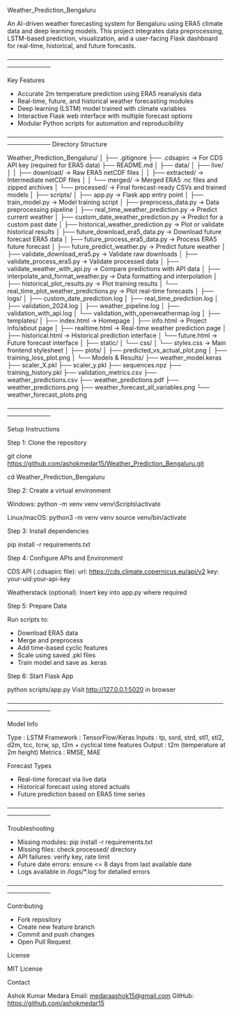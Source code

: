 Weather_Prediction_Bengaluru

An AI-driven weather forecasting system for Bengaluru using ERA5 climate data and deep learning models. This project integrates data preprocessing, LSTM-based prediction, visualization, and a user-facing Flask dashboard for real-time, historical, and future forecasts.

────────────────────────────────────────────────────────────

Key Features

- Accurate 2m temperature prediction using ERA5 reanalysis data
- Real-time, future, and historical weather forecasting modules
- Deep learning (LSTM) model trained with climate variables
- Interactive Flask web interface with multiple forecast options
- Modular Python scripts for automation and reproducibility

────────────────────────────────────────────────────────────
Directory Structure

Weather_Prediction_Bengaluru/
│
├── .gitignore
├── .cdsapirc                  → For CDS API key (required for ERA5 data)
├── README.md
│
├── data/
│   ├── live/
│   │   ├── download/          → Raw ERA5 netCDF files
│   │   ├── extracted/         → Intermediate netCDF files
│   │   └── merged/            → Merged ERA5 .nc files and zipped archives
│   └── processed/             → Final forecast-ready CSVs and trained models
│
├── scripts/
│   ├── app.py                            → Flask app entry point
│   ├── train_model.py                    → Model training script
│   ├── preprocess_data.py                → Data preprocessing pipeline
│   ├── real_time_weather_prediction.py   → Predict current weather
│   ├── custom_date_weather_prediction.py → Predict for a custom past date
│   ├── historical_weather_prediction.py  → Plot or validate historical results
│   ├── future_download_era5_data.py      → Download future forecast ERA5 data
│   ├── future_process_era5_data.py       → Process ERA5 future forecast
│   ├── future_predict_weather.py         → Predict future weather
│   ├── validate_download_era5.py         → Validate raw downloads
│   ├── validate_process_era5.py          → Validate processed data
│   ├── validate_weather_with_api.py      → Compare predictions with API data
│   ├── interpolate_and_format_weather.py → Data formatting and interpolation
│   ├── historical_plot_results.py        → Plot training results
│   └── real_time_plot_weather_predictions.py → Plot real-time forecasts
│
├── logs/
│   ├── custom_date_prediction.log
│   ├── real_time_prediction.log
│   ├── validation_2024.log
│   ├── weather_pipeline.log
│   ├── validation_with_api.log
│   └── validation_with_openweathermap.log
│
├── templates/
│   ├── index.html             → Homepage
│   ├── info.html              → Project info/about page
│   ├── realtime.html          → Real-time weather prediction page
│   ├── historical.html        → Historical prediction interface
│   └── future.html            → Future forecast interface
│
├── static/
│   └── css/
│       └── styles.css         → Main frontend stylesheet
│
├── plots/
│   ├── predicted_vs_actual_plot.png
│   ├── training_loss_plot.png
│
└── Models & Results/
    ├── weather_model.keras
    ├── scaler_X.pkl
    ├── scaler_y.pkl
    ├── sequences.npz
    ├── training_history.pkl
    ├── validation_metrics.csv
    ├── weather_predictions.csv
    ├── weather_predictions.pdf
    ├── weather_predictions.png
    ├── weather_forecast_all_variables.png
    └── weather_forecast_plots.png

────────────────────────────────────────────────────────────

Setup Instructions

Step 1: Clone the repository

git clone https://github.com/ashokmedar15/Weather_Prediction_Bengaluru.git

cd Weather_Prediction_Bengaluru

Step 2: Create a virtual environment

Windows:
python -m venv venv
venv\Scripts\activate

Linux/macOS:
python3 -m venv venv
source venv/bin/activate

Step 3: Install dependencies

pip install -r requirements.txt

Step 4: Configure APIs and Environment

CDS API (.cdsapirc file):
url: https://cds.climate.copernicus.eu/api/v2
key: your-uid:your-api-key

Weatherstack (optional):
Insert key into app.py where required

Step 5: Prepare Data

Run scripts to:
- Download ERA5 data
- Merge and preprocess
- Add time-based cyclic features
- Scale using saved .pkl files
- Train model and save as .keras

Step 6: Start Flask App

python scripts/app.py
Visit http://127.0.0.1:5020 in browser

────────────────────────────────────────────────────────────

Model Info

Type       : LSTM
Framework  : TensorFlow/Keras
Inputs     : tp, ssrd, strd, stl1, stl2, d2m, tcc, tcrw, sp, t2m + cyclical time features
Output     : t2m (temperature at 2m height)
Metrics    : RMSE, MAE

Forecast Types

- Real-time forecast via live data
- Historical forecast using stored actuals
- Future prediction based on ERA5 time series

────────────────────────────────────────────────────────────

Troubleshooting

- Missing modules: pip install -r requirements.txt
- Missing files: check processed/ directory
- API failures: verify key, rate limit
- Future date errors: ensure <= 8 days from last available date
- Logs available in /logs/*.log for detailed errors

────────────────────────────────────────────────────────────

Contributing

- Fork repository
- Create new feature branch
- Commit and push changes
- Open Pull Request

License

MIT License

Contact

Ashok Kumar Medara
Email: medaraashok15@gmail.com
GitHub: https://github.com/ashokmedar15

